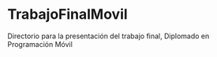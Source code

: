 # TrabajoFinalMovil
Directorio para la presentación del trabajo final, Diplomado en Programación Móvil
